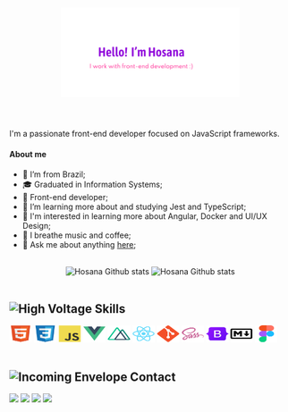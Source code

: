## <p align="center"><img width="320px" src="https://github.com/hosanabarcelos/hosanabarcelos/blob/master/animations/my-readme-banner.svg" /></p>

<br />

I'm a passionate front-end developer focused on JavaScript frameworks. 

#### About me 

- 📍 I’m from Brazil;
- 🎓 Graduated in Information Systems;
- 💼 Front-end developer;
- 🌱 I’m learning more about and studying Jest and TypeScript;
- 🔎 I'm interested in learning more about Angular, Docker and UI/UX Design;
- 🖤 I breathe music and coffee;
- 💬 Ask me about anything [here](https://t.me/hsndev);

<div align="center">
<br>  
<img width="420px" src="https://github-readme-stats.vercel.app/api?username=hosanabarcelos&show_icons=true&icon_color=FF007F&theme=nightowl&hide_border=true&text_color=F2F2F2&title_color=8D00DA&include_all_commits=true" alt="Hosana Github stats" /> 
<img width="420px" src="https://streak-stats.demolab.com?user=hosanabarcelos&theme=dark&hide_border=true&fire=8D00DA&sideNums=F2F2F2&sideLabels=FF007F&ring=8D00DA&currStreakNum=F2F2F2&currStreakLabel=FF007F&dates=F2F2F2&background=011627" alt="Hosana Github stats" />
</div>

<br>

## <img src="https://raw.githubusercontent.com/Tarikul-Islam-Anik/Animated-Fluent-Emojis/master/Emojis/Travel%20and%20places/High%20Voltage.png" alt="High Voltage" width="25" height="25" /> Skills

<div>
  <img width="40" height="30" src="https://raw.githubusercontent.com/devicons/devicon/master/icons/html5/html5-original.svg" alt="html">
  <img width="40" height="30" src="https://raw.githubusercontent.com/devicons/devicon/master/icons/css3/css3-original.svg" alt="css">
  <img width="40" height="30" src="https://raw.githubusercontent.com/devicons/devicon/master/icons/javascript/javascript-original.svg" alt="javascript">
  <img width="40" height="30" src="https://raw.githubusercontent.com/devicons/devicon/master/icons/vuejs/vuejs-original.svg" alt="vuejs">
   <img width="40" height="30" src="https://raw.githubusercontent.com/devicons/devicon/master/icons/nuxtjs/nuxtjs-original.svg" alt="nuxtjs">
  <img width="40" height="30" src="https://raw.githubusercontent.com/devicons/devicon/master/icons/react/react-original.svg" alt="react">
   <img width="40" height="30" src="https://raw.githubusercontent.com/devicons/devicon/master/icons/git/git-original.svg" alt="git">
  <img width="40" height="30" src="https://raw.githubusercontent.com/devicons/devicon/master/icons/sass/sass-original.svg" alt="sass">
  <img width="40" height="30" src="https://raw.githubusercontent.com/devicons/devicon/master/icons/bootstrap/bootstrap-original.svg" alt="bootstrap">
  <img width="40" height="30" src="https://raw.githubusercontent.com/devicons/devicon/master/icons/markdown/markdown-original.svg" alt="markdown">
  <img width="40" height="30" src="https://raw.githubusercontent.com/devicons/devicon/master/icons/figma/figma-original.svg" alt="figma">
</div>

<br>

## <img src="https://raw.githubusercontent.com/Tarikul-Islam-Anik/Animated-Fluent-Emojis/master/Emojis/Objects/Incoming%20Envelope.png" alt="Incoming Envelope" width="25" height="25" /> Contact

<div> 
 <a href="https://www.linkedin.com/in/hosana-barcelos-8206731a1/" target="_blank"><img src="https://img.shields.io/badge/Linkedin-011627?style=for-the-badge&logo=linkedin&logoColor=0a66c2" /></a>
 <a href="mailto:hosanabarcelosdeveloper@gmail.com" target="_blank"><img src="https://img.shields.io/badge/Gmail-011627?style=for-the-badge&logo=gmail&logoColor=ea4f42" /></a>
 <a href="https://t.me/hsndev" target="_blank"><img src="https://img.shields.io/badge/Telegram-011627?style=for-the-badge&logo=telegram&logoColor=2481cc" /></a>
 <a href="https://www.behance.net/hosanabarcelos" target="_blank"><img src="https://img.shields.io/badge/Behance-011627?style=for-the-badge&logo=behance&logoColor=003ecb" /></a>
</div>


